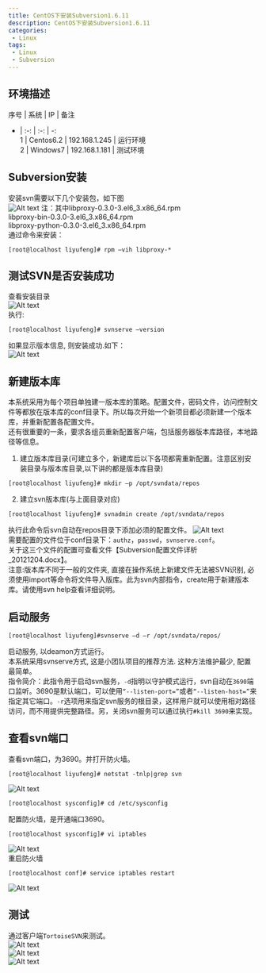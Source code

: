 ```yaml
---
title: CentOS下安装Subversion1.6.11
description: CentOS下安装Subversion1.6.11
categories:
 - Linux
tags:
 - Linux
 - Subversion
---  
```

## 环境描述  

序号 | 系统 | IP | 备注  
- | :-: | :-: | -:  
1 | Centos6.2 | 192.168.1.245 | 运行环境  
2 | Windows7 | 192.168.1.181 | 测试环境  
  
## Subversion安装  
安装svn需要以下几个安装包，如下图  
![Alt text](http://p92ijvt1x.bkt.clouddn.com/subverison_i_1.png )
注：其中libproxy-0.3.0-3.el6_3.x86_64.rpm  
libproxy-bin-0.3.0-3.el6_3.x86_64.rpm  
libproxy-python-0.3.0-3.el6_3.x86_64.rpm  
通过命令来安装：  
```shell  
[root@localhost liyufeng]# rpm –vih libproxy-*   
```  
## 测试SVN是否安装成功  
查看安装目录  
![Alt text](http://p92ijvt1x.bkt.clouddn.com/subverison_i_2.png )  
执行:   
```shell  
[root@localhost liyufeng]# svnserve –version  
```  
如果显示版本信息, 则安装成功.如下：  
![Alt text](http://p92ijvt1x.bkt.clouddn.com/subverison_i_3.png )  
## 新建版本库  
本系统采用为每个项目单独建一版本库的策略。配置文件，密码文件，访问控制文件等都放在版本库的conf目录下。所以每次开始一个新项目都必须新建一个版本库，并重新配置各配置文件。  
还有很重要的一条，要求各组员重新配置客户端，包括服务器版本库路径，本地路径等信息。  
1. 建立版本库目录(可建立多个，新建库后以下各项都需重新配置。注意区别安装目录与版本库目录,以下讲的都是版本库目录)  
```shell  
[root@localhost liyufeng]# mkdir –p /opt/svndata/repos  
```  
2. 建立svn版本库(与上面目录对应)  
```shell  
[root@localhost liyufeng]# svnadmin create /opt/svndata/repos  
```  
执行此命令后svn自动在repos目录下添加必须的配置文件。 
![Alt text](http://p92ijvt1x.bkt.clouddn.com/subverison_i_4.png )   
需要配置的文件位于conf目录下：```authz```，```passwd```，```svnserve.conf```。  
关于这三个文件的配置可查看文件【Subversion配置文件详析_20121204.docx】。  
注意:版本库不同于一般的文件夹, 直接在操作系统上新建文件无法被SVN识别, 必须使用import等命令将文件导入版库。此为svn内部指令，create用于新建版本库。请使用svn help查看详细说明。  
## 启动服务  
```shell  
[root@localhost liyufeng]#svnserve –d –r /opt/svndata/repos/   
```  
启动服务, 以deamon方式运行。  
本系统采用svnserve方式, 这是小团队项目的推荐方法. 这种方法维护最少, 配置最简单。  
指令简介：此指令用于启动svn服务，```-d```指明以守护模式运行，svn自动在```3690```端口监听。3690是默认端口，可以使用```“--listen-port=”```或者```“--listen-host=”```来指定其它端口。```-r```选项用来指定svn服务的根目录，这样用户就可以使用相对路径访问，而不用提供完整路径。另，关闭svn服务可以通过执行```#kill 3690```来实现。  
## 查看svn端口  
查看svn端口，为3690。并打开防火墙。  
```shell  
[root@localhost liyufeng]# netstat -tnlp|grep svn  
```  
![Alt text](http://p92ijvt1x.bkt.clouddn.com/subverison_i_5.png )  
```shell  
[root@localhost sysconfig]# cd /etc/sysconfig  
```  
配置防火墙，是开通端口3690。  
```shell  
[root@localhost sysconfig]# vi iptables  
```  
![Alt text](http://p92ijvt1x.bkt.clouddn.com/subverison_i_6.png )  
重启防火墙  
```shell  
[root@localhost conf]# service iptables restart  
```  
![Alt text](http://p92ijvt1x.bkt.clouddn.com/subverison_i_7.png )  
## 测试  
通过客户端```TortoiseSVN```来测试。  
![Alt text](http://p92ijvt1x.bkt.clouddn.com/subverison_i_8.png )  
![Alt text](http://p92ijvt1x.bkt.clouddn.com/subverison_i_9.png )  
![Alt text](http://p92ijvt1x.bkt.clouddn.com/subverison_i_10.png )  
